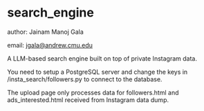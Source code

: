 # search_engine
author: Jainam Manoj Gala

email: jgala@andrew.cmu.edu

A LLM-based search engine built on top of private Instagram data.

You need to setup a PostgreSQL server and change the keys in /insta_search/followers.py to connect to the database.

The upload page only processes data for followers.html and ads_interested.html received from Instagram data dump.

